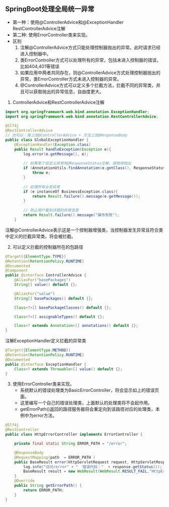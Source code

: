 ## SpringBoot处理全局统一异常

- 第一种：使用@ControllerAdvice和@ExceptionHandler RestControllerAdvice注解
- 第二种: 使用ErrorController类来实现。
- 区别
  1. 注解@ControllerAdvice方式只能处理控制器抛出的异常。此时请求已经进入控制器中。
  2. 类ErrorController方式可以处理所有的异常，包括未进入控制器的错误，比如404,401等错误
  3. 如果应用中两者共同存在，则@ControllerAdvice方式处理控制器抛出的异常，类ErrorController方式未进入控制器的异常。
  4. @ControllerAdvice方式可以定义多个拦截方法，拦截不同的异常类，并且可以获取抛出的异常信息，自由度更大。

1. ControllerAdvice和RestControllerAdvice注解
```java
import org.springframework.web.bind.annotation.ExceptionHandler;
import org.springframework.web.bind.annotation.RestControllerAdvice;
 
@Slf4j
@RestControllerAdvice
// 也可以：类上加@ControllerAdvice + 方法上加@ResponseBody
public class GlobalExceptionHandler {
    @ExceptionHandler(Exception.class)
    public Result handleException(Exception e){
        log.error(e.getMessage(), e);
 
        // 如果某个自定义异常有@ResponseStatus注解，就继续抛出
        if (AnnotationUtils.findAnnotation(e.getClass(), ResponseStatus.class) != null) {
            throw e;
        }
        
        // 处理所有业务异常
        if (e instanceOf BusinessException.class){
            return Result.failure().message(e.getMessage());
        }
 
        // 防止用户看到详细的异常信息
        return Result.failure().message("操作失败");
    }
```
 注解@ControllerAdvice表示这是一个控制器增强类，当控制器发生异常且符合类中定义的拦截异常类，将会被拦截。

2. 可以定义拦截的控制器所在的包路径
```java
@Target({ElementType.TYPE})
@Retention(RetentionPolicy.RUNTIME)
@Documented
@Component
public @interface ControllerAdvice {
    @AliasFor("basePackages")
    String[] value() default {};

    @AliasFor("value")
    String[] basePackages() default {};

    Class<?>[] basePackageClasses() default {};

    Class<?>[] assignableTypes() default {};

    Class<? extends Annotation>[] annotations() default {};
}
```
注解ExceptionHandler定义拦截的异常类
```java
@Target({ElementType.METHOD})
@Retention(RetentionPolicy.RUNTIME)
@Documented
public @interface ExceptionHandler {
    Class<? extends Throwable>[] value() default {};
}
```

3. 使用ErrorController类来实现。
   - 系统默认的错误处理类为BasicErrorController，将会显示如上的错误页面。
   - 这里编写一个自己的错误处理类，上面默认的处理类将不会起作用。
   - getErrorPath()返回的路径服务器将会重定向到该路径对应的处理类，本例中为error方法。
```java
@Slf4j
@RestController
public class HttpErrorController implements ErrorController {

    private final static String ERROR_PATH = "/error";

    @ResponseBody
    @RequestMapping(path  = ERROR_PATH )
    public BaseResult error(HttpServletRequest request, HttpServletResponse response){
        log.info("访问/error" + "  错误代码："  + response.getStatus());
        BaseResult result = new WebResult(WebResult.RESULT_FAIL,"HttpErrorController error:"+response.getStatus());return result;
    }
    @Override
    public String getErrorPath() {
        return ERROR_PATH;
    }
}
```